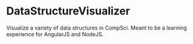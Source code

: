 # DataStructureVisualizer
Visualize a variety of data structures in CompSci. Meant to be a learning experience for AngularJS and NodeJS.
